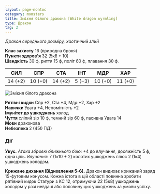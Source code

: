 ```yaml
---
layout: page-nontoc
category: monsters
title: Змієня білого дракона [White dragon wyrmling]
type: Дракон
tag: 2
---
```


_Дракон середнього розміру, хаотичний злий_

**Клас захисту** 16 (природна броня)    
**Пункти здоров'я** 32 (5к8 + 10)    
**Швидкість** 30 ф, риття 15 ф, політ 60 ф, плавання 30 ф.

| СИЛ     | СПР     | СТА     | ІНТ    | МДР     | ХАР     |
| ------- | ------- | ------- | ------ | ------- | ------- |
| 14 (+2) | 10 (+0) | 14 (+2) | 5 (−3) | 10 (+0) | 11 (+0) |

![Змієня білого дракона](https://www.dndbeyond.com/avatars/thumbnails/30782/441/1000/1000/638061962420535703.png)

**Рятівні кидки** Спр +2, Ста +4, Мдр +2, Хар +2    
**Навички** Увага +4, Непомітність +2    
**Імунітет до ушкоджень** холод    
**Чуття** сліпий зір 10 ф, темний зір 60 ф, пасивна Увага 14    
**Мови** драконова    
**Небезпека** 2 (450 ПД)

### Дії
**Укус.** _Атака зброєю ближнього бою:_ +4 до влучання, досяжність 5 ф, одна ціль. _Влучання:_ 7 (1к10 + 2) колотих ушкоджень плюс 2 (1к4) ушкоджень холодом.    

**Крижане дихання (Відновлення 5-6).** Дракон видихає крижаний заряд 15-футовим конусом. Кожна істота в цій області повинна зробити рятівний кидок Статури з КС 12, отримуючи 22 (5к8) ушкоджень холодом у разі невдачі або половину цих ушкоджень за умови успіху.

